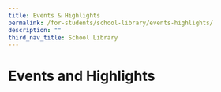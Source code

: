 ```yaml
---
title: Events & Highlights
permalink: /for-students/school-library/events-highlights/
description: ""
third_nav_title: School Library
---
```

# **Events and Highlights**